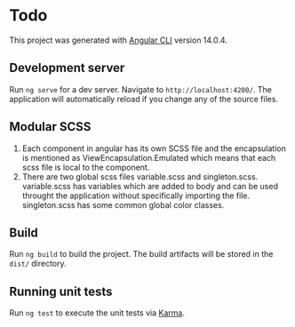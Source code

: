 # Todo

This project was generated with [Angular CLI](https://github.com/angular/angular-cli) version 14.0.4.

## Development server

Run `ng serve` for a dev server. Navigate to `http://localhost:4200/`. The application will automatically reload if you change any of the source files.

## Modular SCSS
1. Each component in angular has its own SCSS file and the encapsulation is mentioned as ViewEncapsulation.Emulated which means that each scss file is local to the component.
2. There are two global scss files variable.scss and singleton.scss. variable.scss has variables which are added to body and can be used throught the application without specifically importing the file.
singleton.scss has some common global color classes.

## Build

Run `ng build` to build the project. The build artifacts will be stored in the `dist/` directory.

## Running unit tests

Run `ng test` to execute the unit tests via [Karma](https://karma-runner.github.io).

